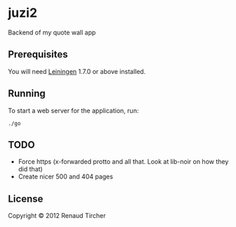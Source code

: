 # juzi2

Backend of my quote wall app

## Prerequisites

You will need [Leiningen][1] 1.7.0 or above installed.

[1]: https://github.com/technomancy/leiningen

## Running

To start a web server for the application, run:

    ./go

## TODO

* Force https (x-forwarded protto and all that.  Look at lib-noir on how they did that)
* Create nicer 500 and 404 pages

## License

Copyright © 2012 Renaud Tircher
